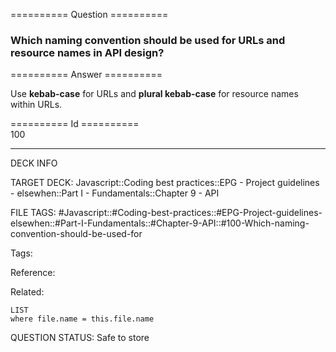 ========== Question ==========  

### Which naming convention should be used for URLs and resource names in API design?  

========== Answer ==========  

Use **kebab-case** for URLs and **plural kebab-case** for resource names within URLs.

========== Id ==========  
100

---

DECK INFO

TARGET DECK: Javascript::Coding best practices::EPG - Project guidelines - elsewhen::Part I - Fundamentals::Chapter 9 - API

FILE TAGS: #Javascript::#Coding-best-practices::#EPG-Project-guidelines-elsewhen::#Part-I-Fundamentals::#Chapter-9-API::#100-Which-naming-convention-should-be-used-for

Tags:

Reference:

Related:

```dataview
LIST
where file.name = this.file.name
```

QUESTION STATUS: Safe to store
